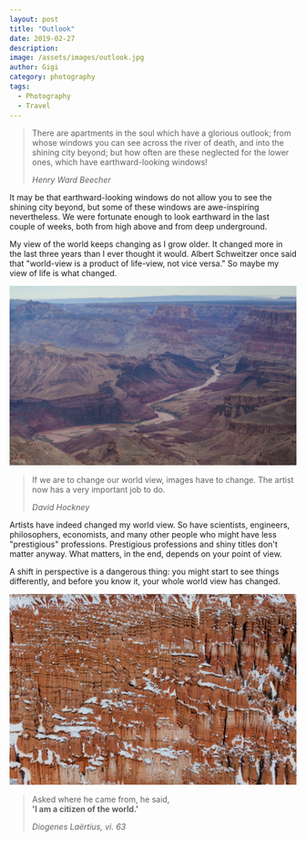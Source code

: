```yaml
---
layout: post
title: "Outlook"
date: 2019-02-27
description:
image: /assets/images/outlook.jpg
author: Gigi
category: photography
tags:
  - Photography
  - Travel
---
```


> There are apartments in the soul which have a glorious outlook; from whose windows you can see across the river of death, and into the shining city beyond; but how often are these neglected for the lower ones, which have earthward-looking windows!
>
> <cite>Henry Ward Beecher</cite>

It may be that earthward-looking windows do not allow you to see the shining city beyond, but some of these windows are awe-inspiring nevertheless. We were fortunate enough to look earthward in the last couple of weeks, both from high above and from deep underground.

My view of the world keeps changing as I grow older. It changed more in the last three years than I ever thought it would. Albert Schweitzer once said that "world-view is a product of life-view, not vice versa." So maybe my view of life is what changed.

![Grand outlook](/assets/images/grand-canyon.jpg#full)

> If we are to change our world view, images have to change. The artist now has a very important job to do.
>
> <cite>David Hockney</cite>

Artists have indeed changed my world view. So have scientists, engineers, philosophers, economists, and many other people who might have less "prestigious" professions. Prestigious professions and shiny titles don't matter anyway. What matters, in the end, depends on your point of view.

A shift in perspective is a dangerous thing: you might start to see things differently, and before you know it, your whole world view has changed.

![Pointy perspective](/assets/images/bryce-canyon.jpg#full)

> Asked where he came from, he said, <br/><b>'I am a citizen of the world.'</b>
>
> <cite>Diogenes Laërtius, vi. 63</cite>
